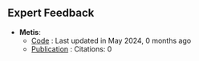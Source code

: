 
## **Expert Feedback**
- **Metis**: 
	- [Code](https://github.com/JanoschMenke/metis) : Last updated in May 2024, 0 months ago
	- [Publication](https://doi.org/10.26434/chemrxiv-2024-zs5xp) : Citations: 0
